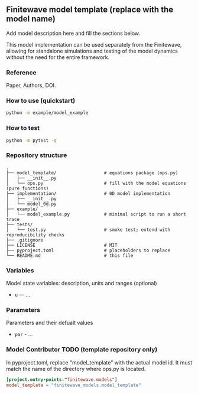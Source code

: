 ## Finitewave model template (replace with the model name)

Add model description here and fill the sections below.

This model implementation can be used separately from the Finitewave, allowing for standalone simulations and testing of the model dynamics without the need for the entire framework.


### Reference
Paper, Authors, DOI.

### How to use (quickstart)
```bash
python -m example/model_example
```

### How to test
```bash
python -m pytest -q
```

### Repository structure
```text
.
├── model_template/                  # equations package (ops.py)
│   ├── __init__.py
│   └── ops.py                       # fill with the model equations (pure functions)
├── implementation/                  # 0D model implementation
│   ├── __init__.py
│   └── model_0d.py
├── example/
│   └── model_example.py             # minimal script to run a short trace
├── tests/
│   └── test.py                      # smoke test; extend with reproducibility checks
├── .gitignore
├── LICENSE                          # MIT
├── pyproject.toml                   # placeholders to replace
└── README.md                        # this file
```

### Variables
Model state variables: description, units and ranges (optional)
- `u` — ...

### Parameters
Parameters and their defualt values
- `par` - ...

### Model Contributor TODO (template repository only)

In pyproject.toml, replace "model_template" with the actual model id. 
It must match the name of the directory where ops.py is located.
```toml
[project.entry-points."finitewave.models"]
model_template = "finitewave_models.model_template"
```
